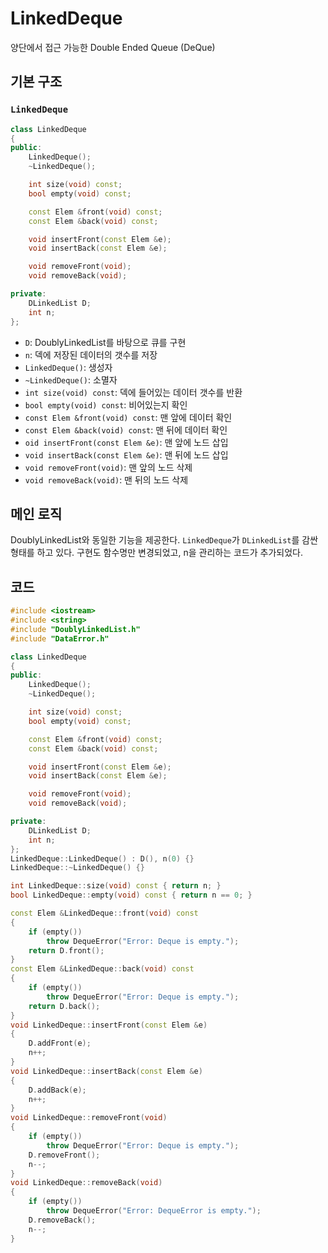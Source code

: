 # LinkedDeque

양단에서 접근 가능한 Double Ended Queue (DeQue)

## 기본 구조
### `LinkedDeque`

```cpp
class LinkedDeque
{
public:
    LinkedDeque();
    ~LinkedDeque();

    int size(void) const;
    bool empty(void) const;

    const Elem &front(void) const;
    const Elem &back(void) const;

    void insertFront(const Elem &e);
    void insertBack(const Elem &e);

    void removeFront(void);
    void removeBack(void);

private:
    DLinkedList D;
    int n;
};
```
- `D`: DoublyLinkedList를 바탕으로 큐를 구현
- `n`: 덱에 저장된 데이터의 갯수를 저장
- `LinkedDeque()`: 생성자
- `~LinkedDeque()`: 소멸자
- `int size(void) const`: 덱에 들어있는 데이터 갯수를 반환 
- `bool empty(void) const`: 비어있는지 확인
- `const Elem &front(void) const`: 맨 앞에 데이터 확인
- `const Elem &back(void) const`: 맨 뒤에 데이터 확인
- `oid insertFront(const Elem &e)`: 맨 앞에 노드 삽입
- `void insertBack(const Elem &e)`: 맨 뒤에 노드 삽입
- `void removeFront(void)`: 맨 앞의 노드 삭제
- `void removeBack(void)`: 맨 뒤의 노드 삭제

## 메인 로직

DoublyLinkedList와 동일한 기능을 제공한다. `LinkedDeque`가 `DLinkedList`를 감싼 형태를 하고 있다.
구현도 함수명만 변경되었고, n을 관리하는 코드가 추가되었다.

## 코드
```cpp
#include <iostream>
#include <string>
#include "DoublyLinkedList.h"
#include "DataError.h"

class LinkedDeque
{
public:
    LinkedDeque();
    ~LinkedDeque();

    int size(void) const;
    bool empty(void) const;

    const Elem &front(void) const;
    const Elem &back(void) const;

    void insertFront(const Elem &e);
    void insertBack(const Elem &e);

    void removeFront(void);
    void removeBack(void);

private:
    DLinkedList D;
    int n;
};
LinkedDeque::LinkedDeque() : D(), n(0) {}
LinkedDeque::~LinkedDeque() {}

int LinkedDeque::size(void) const { return n; }
bool LinkedDeque::empty(void) const { return n == 0; }

const Elem &LinkedDeque::front(void) const
{
    if (empty())
        throw DequeError("Error: Deque is empty.");
    return D.front();
}
const Elem &LinkedDeque::back(void) const
{
    if (empty())
        throw DequeError("Error: Deque is empty.");
    return D.back();
}
void LinkedDeque::insertFront(const Elem &e)
{
    D.addFront(e);
    n++;
}
void LinkedDeque::insertBack(const Elem &e)
{
    D.addBack(e);
    n++;
}
void LinkedDeque::removeFront(void)
{
    if (empty())
        throw DequeError("Error: Deque is empty.");
    D.removeFront();
    n--;
}
void LinkedDeque::removeBack(void)
{
    if (empty())
        throw DequeError("Error: DequeError is empty.");
    D.removeBack();
    n--;
}
```